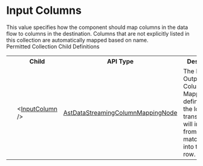 # Input Columns

<div class="LanguageSummary"><div class ="SummaryItem">This value specifies how the component should map columns in the data flow to columns in the destination. Columns that are not explicitly listed in this collection are automatically mapped based on name.</div></div><div class="SchemaBindingGroup"><div class="SchemaBindingGroupHeader">Permitted Collection Child Definitions</div><table id="SchemaBindingList" class="SchemaBindingList"><tbody><tr><th class="SchemaBindingIconColumnHeader">&nbsp;</th><th class="SchemaBindingNameColumnHeader">Child</th><th class="SchemaBindingTypeColumnHeader">API Type</th><th class="SchemaBindingSummaryColumnHeader">Description</th></tr><tr class="cd0"><td class="SchemaBindingIcon"><div class="NotRequired" /></td><td class="SchemaBindingName"><span class="punc">&lt;</span><a href=../api-reference/Varigence.Languages.Biml.Transformation.AstDataStreamingColumnMappingNode.html">InputColumn</a><span class="punc"> /&gt;</span></td><td class="SchemaBindingType"><a href="Varigence.Languages.Biml.Transformation.AstDataStreamingColumnMappingNode.html">AstDataStreamingColumnMappingNode</a></td><td class="SchemaBindingSummary">The Lookup Output Column Mapping defines how the lookup transformation will insert data from a matched item into the output row.</td></tr></tbody></table></div>